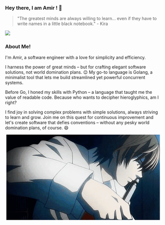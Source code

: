 ### Hey there, I am Amir ! 👋 


> "The greatest minds are always willing to learn... even if they have to write names in a little black notebook." - Kira
> <p align="right">
  <img src="https://github.com/KiraTheGenius/KiraTheGenius/blob/main/1_evil.gif" width="450" />
</p>

### About Me!
I'm Amir, a software engineer with a love for simplicity and efficiency.

I harness the power of great minds – but for crafting elegant software solutions, not world domination plans. 😉 My go-to language is Golang, a minimalist tool that lets me build streamlined yet powerful concurrent systems.

Before Go, I honed my skills with Python – a language that taught me the value of readable code. Because who wants to decipher hieroglyphics, am I right?

I find joy in solving complex problems with simple solutions, always striving to learn and grow. Join me on this quest for continuous improvement and let's create software that defies conventions – without any pesky world domination plans, of course. 😄 <p align="right">
  <img src="https://github.com/KiraTheGenius/KiraTheGenius/blob/main/2_evil.gif" />
</p>

